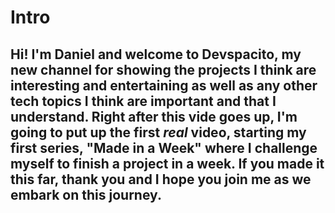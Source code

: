 # Intro
## Hi! I'm Daniel and welcome to Devspacito, my new channel for showing the projects I think are interesting and entertaining as well as any other tech topics I think are important and that I understand. Right after this vide goes up, I'm going to put up the first _real_ video, starting my first series, "Made in a Week" where I challenge myself to finish a project in a week. If you made it this far, thank you and I hope you join me as we embark on this journey.